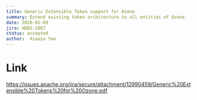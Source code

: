 ```yaml
---
title: Generic Extensible Token support for Ozone 
summary: Extend existing token architecture to all entities of Ozone
date: 2020-01-09
jira: HDDS-2867
status: accepted
author:  Xiaoyu Yao  
---
```

<!--
  Licensed under the Apache License, Version 2.0 (the "License");
  you may not use this file except in compliance with the License.
  You may obtain a copy of the License at

   http://www.apache.org/licenses/LICENSE-2.0

  Unless required by applicable law or agreed to in writing, software
  distributed under the License is distributed on an "AS IS" BASIS,
  WITHOUT WARRANTIES OR CONDITIONS OF ANY KIND, either express or implied.
  See the License for the specific language governing permissions and
  limitations under the License. See accompanying LICENSE file.
-->
  
# Link

https://issues.apache.org/jira/secure/attachment/12990459/Generic%20Extensible%20Tokens%20for%20Ozone.pdf